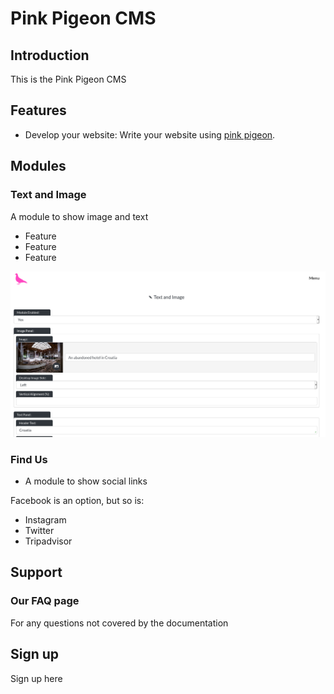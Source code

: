 # Pink Pigeon CMS

## Introduction

This is the Pink Pigeon CMS


## Features

- Develop your website: Write your website using [pink pigeon](https://cms.pinkpigeon.co.uk/).

## Modules

### Text and Image

A module to show image and text

- Feature
- Feature
- Feature

![Image of Text and Image Module](/docs/text_and_image.png)

### Find Us

- A module to show social links

Facebook is an option, but so is:

- Instagram
- Twitter
- Tripadvisor


## Support

### Our FAQ page
For any questions not covered by the documentation

## Sign up

Sign up here
